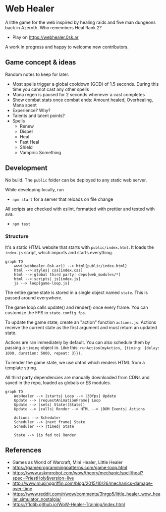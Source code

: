 # Web Healer

A little game for the web inspired by healing raids and five man dungeons back in Azeroth. Who remembers Heal Rank 2?

- Play on https://webhealer.0sk.ar

A work in progress and happy to welcome new contributors.

## Game concept & ideas

Random notes to keep for later.

- Most spells trigger a global cooldown (GCD) of 1.5 seconds. During this time you cannot cast any other spells
- Mana regen is paused for 2 seconds whenever a cast completes
- Show combat stats once combat ends: Amount healed, Overhealing, Mana spent
- Experience? Why?
- Talents and talent points?
- Spells
	- Renew
	- Dispel
	- Heal
	- Fast Heal
	- Shield
	- Vampiric Something

## Development

No build. The `public` folder can be deployed to any static web server.

While developing locally, run

- `npm start` for a server that reloads on file change

All scripts are checked with eslint, formatted with prettier and tested with ava.

- `npm test`

### Structure

It's a static HTML website that starts with `public/index.html`. It loads the `index.js` script, which imports and starts everything.

```mermaid
graph TD
	www((webhealer.0sk.ar)) --> html{public/index.html}
	html -->|styles| css[index.css]
	html -->|global third party| deps[web_modules/*]
	html -->|scripts| js[index.js]
	js --> loop[game-loop.js]
```

The entire game state is stored in a single object named `state`. This is passed around everywhere.

The game loop calls update() and render() once every frame. You can customize the FPS in `state.config.fps`.

To update the game state, create an "action" function `actions.js`. Actions receive the current state as the first argument and must return an updated state.

Actions are ran immediately by default. You can also schedule them by passing a `timing` object in. Like this: `runAction(myAction, {timing: {delay: 1000, duration: 5000, repeat: 3}})`.

To render the game state, we use uhtml which renders HTML from a template string.

All third party dependencies are manually downloaded from CDNs and saved in the repo, loaded as globals or ES modules.

```mermaid
graph TD
	WebHealer --> |starts| Loop --> |30fps| Update
	Update --> |requestAnimationFrame| Loop
	Update --> |sets| State((State))
	Update --> |calls| Render --> HTML --> |DOM Events| Actions

	Actions --> Scheduler
	Scheduler --> |next frame| State
	Scheduler --> |timed| State

	State --> |is fed to| Render
```

## References

- Games as World of Warcraft, Mini Healer, Little Healer
- https://gameprogrammingpatterns.com/game-loop.html
- https://www.askmrrobot.com/wow/theory/mechanic/spell/heal?spec=PriestHoly&version=live
- http://www.musinggriffin.com/blog/2015/10/26/mechanics-damage-over-time
- https://www.reddit.com/r/wow/comments/3hrgp5/little_healer_wow_healer_simulator_nostalgia/
- https://flotib.github.io/WoW-Healer-Training/index.html

